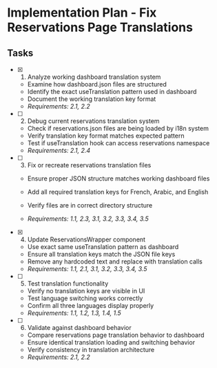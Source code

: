 # Implementation Plan - Fix Reservations Page Translations

## Tasks

- [x] 1. Analyze working dashboard translation system


  - Examine how dashboard.json files are structured
  - Identify the exact useTranslation pattern used in dashboard
  - Document the working translation key format
  - _Requirements: 2.1, 2.2_



- [ ] 2. Debug current reservations translation system
  - Check if reservations.json files are being loaded by i18n system
  - Verify translation key format matches expected pattern
  - Test if useTranslation hook can access reservations namespace
  - _Requirements: 2.1, 2.4_

- [ ] 3. Fix or recreate reservations translation files
  - Ensure proper JSON structure matches working dashboard files
  - Add all required translation keys for French, Arabic, and English


  - Verify files are in correct directory structure
  - _Requirements: 1.1, 2.3, 3.1, 3.2, 3.3, 3.4, 3.5_

- [x] 4. Update ReservationsWrapper component

  - Use exact same useTranslation pattern as dashboard
  - Ensure all translation keys match the JSON file keys
  - Remove any hardcoded text and replace with translation calls
  - _Requirements: 1.1, 2.1, 3.1, 3.2, 3.3, 3.4, 3.5_



- [ ] 5. Test translation functionality
  - Verify no translation keys are visible in UI
  - Test language switching works correctly
  - Confirm all three languages display properly
  - _Requirements: 1.1, 1.2, 1.3, 1.4, 1.5_

- [ ] 6. Validate against dashboard behavior
  - Compare reservations page translation behavior to dashboard
  - Ensure identical translation loading and switching behavior
  - Verify consistency in translation architecture
  - _Requirements: 2.1, 2.2_